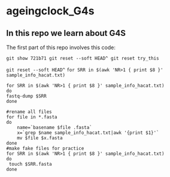 # ageingclock_G4s
## In this repo we learn about G4S 
The first part of this repo involves this code: 

`git show 721b71
git reset --soft HEAD^
git reset try_this`

`git reset --soft HEAD^`
`for SRR in $(awk 'NR>1 { print $8 }' sample_info_hacat.txt)`

```
for SRR in $(awk 'NR>1 { print $8 }' sample_info_hacat.txt)
do
fastq-dump $SRR
done

#rename all files 
for file in *.fasta 
do 
	name=`basename $file .fasta`
	x=`grep $name sample_info_hacat.txt|awk '{print $1}'`
	mv $file $x.fasta 
done
#make fake files for practice 
for SRR in $(awk 'NR>1 { print $8 }' sample_info_hacat.txt) 
do  
 touch $SRR.fasta
done
```
